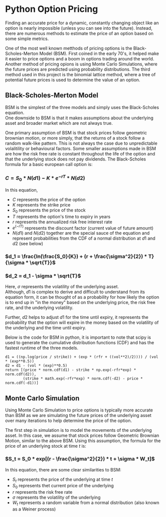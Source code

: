 # Python Option Pricing
Finding an accurate price for a dynamic, constantly changing object like an option is nearly impossible (unless you can see into the future). Instead, there are numerous methods to estimate the price of an option based on some simple metrics.  

One of the most well known metthods of pricing options is the Black-Scholes-Merton Model (BSM). First coined in the early 70's, it helped make it easier to price options and a boom in options trading around the world. Another method of pricing opions is using Monte Carlo Simulations, where the future prices are predicted using probability distributions. The third method used in this project is the binomial lattice method, where a tree of potential future prices is used to determine the value of an option.

## Black-Scholes-Merton Model
BSM is the simplest of the three models and simply uses the Black-Scholes equation.  
One downside to BSM is that it makes assumptions about the underlying asset and broader market which are not always true.  

One primary assumption of BSM is that stock prices follow geometric brownian motion, or more simply, that the returns of a stock follow a random walk-like pattern. This is not always the case due to unpredictable volalitility or behavioural factors. Some smaller assumptions made in BSM are how the risk free rate is constant throughout the life of the option and that the underlying stock does not pay dividends. The Black-Scholes formula for a basic european call option is:  
### **$C = S_0 * N(d1) - K * e^{-rT} * N(d2)$**  

In this equation, 
- $C$ represents the price of the option
- $K$ represents the strike price
- $S_0$ represents the price of the stock
- $T$ represents the option's time to expiry in years
- $r$ represents the annualized risk free interest rate
- $e^(-rT)$ represents the discount factor (current value of future amount)
- $N(d1)$ and $N(d2)$ together are the special sauce of the equation and represent probabilities from the CDF of a normal distribution at $d1$ and $d2$ (see below)  
### $d_1 = \frac{ln(\frac{S_0}{K}) + (r + \frac{\sigma^2}{2}) * T}{\sigma * \sqrt{T}}$
### $d_2 = d_1 - \sigma * \sqrt{T}$  

Here, $\sigma$ represents the volatility of the underlying asset.  
Although, $d1$ is complex to derive and difficult to understand from its equation form, it can be thought of as a probability for how likely the option is to end up in "in the money" based on the underlying price, the risk free rate, and the underlying volatility.  

Further, $d2$ helps to adjust $d1$ for the time until expiry, it represents the probability that the option will expire in the money based on the volatility of the underlying and the time until expiry.  

Below is the code for BSM in python, it is important to note that scipy is used to generate the cumulative distribution functions (CDF) and has the fastest runtime of the three models.
```
d1 = ((np.log(price / strike)) + (exp * (rfr + ((vol**2)/2)))) / (vol * (exp**0.5))
d2 = d1 - (vol * (exp)**0.5) 
return [(price * norm.cdf(d1) - strike * np.exp(-rfr*exp) * norm.cdf(d2)),
        (strike * math.exp(-rfr*exp) * norm.cdf(-d2) - price * norm.cdf(-d1))]
```

## Monte Carlo Simulation
Using Monte Carlo Simulation to price options is typically more accurate than BSM as we are simulating the future prices of the underlying asset over many iterations to help determine the price of the option.  

The first step in simulation is to model the movements of the underlying asset. In this case, we assume that stock prices follow Geometric Brownian Motion, similar to the above BSM. Using this assumption, the formula for the price of an underlying stock at time $t$ is:  
### $S_t = S_0 * exp[(r - \frac{\sigma^2}{2}) * t + \sigma * W_t]$  
In this equation, there are some clear similarities to BSM:  
- $S_t$ represents the price of the underlying at time $t$
- $S_0$ represents thet current price of the underlying
- $r$ represents the risk free rate
- $\sigma$ represents the volatility of the underlying
- $W_t$ represents a random variable from a normal distribution (also known as a Weiner process)

